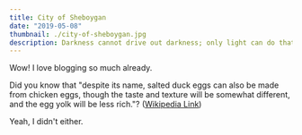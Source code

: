 ```yaml
---
title: City of Sheboygan
date: "2019-05-08"
thumbnail: ./city-of-sheboygan.jpg
description: Darkness cannot drive out darkness; only light can do that. Hate cannot drive out hate; only love can do that.
---
```


Wow! I love blogging so much already.

Did you know that "despite its name, salted duck eggs can also be made from
chicken eggs, though the taste and texture will be somewhat different, and the
egg yolk will be less rich."?
([Wikipedia Link](http://en.wikipedia.org/wiki/Salted_duck_egg))

Yeah, I didn't either.
